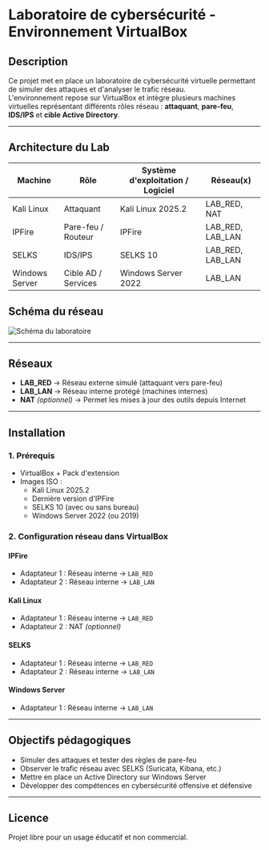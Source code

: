 # Laboratoire de cybersécurité - Environnement VirtualBox

## Description
Ce projet met en place un laboratoire de cybersécurité virtuelle permettant de simuler des attaques et d'analyser le trafic réseau.  
L'environnement repose sur VirtualBox et intègre plusieurs machines virtuelles représentant différents rôles réseau : **attaquant**, **pare-feu**, **IDS/IPS** et **cible Active Directory**.

---

## Architecture du Lab

| Machine        | Rôle                       | Système d'exploitation / Logiciel | Réseau(x)              |
|----------------|---------------------------|------------------------------------|------------------------|
| Kali Linux     | Attaquant                  | Kali Linux 2025.2                 | LAB_RED, NAT           |
| IPFire         | Pare-feu / Routeur         | IPFire                             | LAB_RED, LAB_LAN       |
| SELKS          | IDS/IPS                    | SELKS 10                           | LAB_RED, LAB_LAN       |
| Windows Server | Cible AD / Services        | Windows Server 2022                | LAB_LAN                |

## Schéma du réseau

![Schéma du laboratoire](images/schema.png)

---

## Réseaux

- **LAB_RED** → Réseau externe simulé (attaquant vers pare-feu)  
- **LAB_LAN** → Réseau interne protégé (machines internes)  
- **NAT** *(optionnel)* → Permet les mises à jour des outils depuis Internet  

---

## Installation

### 1. Prérequis
- VirtualBox + Pack d'extension
- Images ISO :
  - Kali Linux 2025.2
  - Dernière version d'IPFire
  - SELKS 10 (avec ou sans bureau)
  - Windows Server 2022 (ou 2019)

### 2. Configuration réseau dans VirtualBox

#### IPFire
- Adaptateur 1 : Réseau interne → `LAB_RED`
- Adaptateur 2 : Réseau interne → `LAB_LAN`

#### Kali Linux
- Adaptateur 1 : Réseau interne → `LAB_RED`
- Adaptateur 2 : NAT *(optionnel)*

#### SELKS
- Adaptateur 1 : Réseau interne → `LAB_RED`
- Adaptateur 2 : Réseau interne → `LAB_LAN`

#### Windows Server
- Adaptateur 1 : Réseau interne → `LAB_LAN`

---

## Objectifs pédagogiques
- Simuler des attaques et tester des règles de pare-feu  
- Observer le trafic réseau avec SELKS (Suricata, Kibana, etc.)  
- Mettre en place un Active Directory sur Windows Server  
- Développer des compétences en cybersécurité offensive et défensive  

---

## Licence
Projet libre pour un usage éducatif et non commercial.


